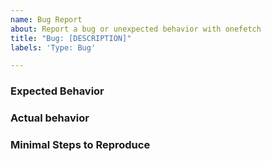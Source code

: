 ```yaml
---
name: Bug Report
about: Report a bug or unexpected behavior with onefetch
title: "Bug: [DESCRIPTION]"
labels: 'Type: Bug'

---
```


### Expected Behavior

<!-- Please describe what should have happened -->

### Actual behavior

<!-- Please describe what actually happened -->

### Minimal Steps to Reproduce

<!-- Please describe how we can reproduce this bug -->
